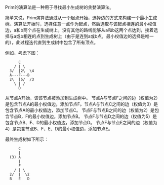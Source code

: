 

Prim的演算法是一种用于寻找最小生成树的贪婪演算法。

简单来说，Prim演算法通过从一个起点开始，选择边的方式来构建一个最小生成树。演算法开始时，选择任意一点作为起点，然后选取与该起点相连的最小权值边，a和b两个点在生成树上，没有其他的路线能够从a和b这两个点达到，接着选择与a或b相连的点到生成树上（由于是连到a或b点，最小权值边的选择是唯一的），此过程迭代直到生成树中包含了所有顶点。

例如，考虑下图：

```
      C
    / | \
  3/  |2\  \4
  A---F---B
  2\  |5/  /3
    \ | / 
      D
```

从节点A开始，该该节点被添加到生成树中。 节点A与节点F之间的边（权值为2）是包含节点A的最小权值边，添加节点F。节点A与节点C之间的边（权值为3）是包含节点A的最小权值边，添加节点C。 节点F与节点B之间的边（权值为2）是包含节点B，F的最小权值边，添加节点B。 节点F与节点D之间的边（权值为5）是包含节点B、F、D的最小权值边，添加节点D。 节点F与节点E之间的边（权值为4）是包含节点B、F、E、D的最小权值边，添加节点E。

最终生成树如下所示：

```
      C
      |
  (3) A
      |
      F
    / | \
  2/  |  \2
  B   E   D
```